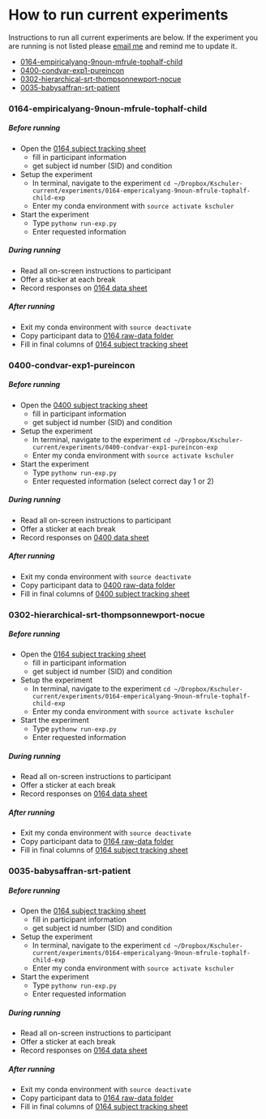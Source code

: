 # How to run current experiments
Instructions to run all current experiments are below.  If the experiment you are running is not listed please [email me](mailto:kathryn.schuler@gmail.com) and remind me to update it.

- [0164-empiricalyang-9noun-mfrule-tophalf-child](#0164-empiricalyang-9noun-mfrule-tophalf-child)
- [0400-condvar-exp1-pureincon](#0400-condvar-exp1-pureincon)
- [0302-hierarchical-srt-thompsonnewport-nocue](#0302-hierarchical-srt-thompsonnewport-nocue)
- [0035-babysaffran-srt-patient](#0035-babysaffran-srt-patient)

### 0164-empiricalyang-9noun-mfrule-tophalf-child

##### Before running
- Open the [0164 subject tracking sheet]()
  - fill in participant information
  - get subject id number (SID) and condition
- Setup the experiment
  - In terminal, navigate to the experiment `cd ~/Dropbox/Kschuler-current/experiments/0164-empericalyang-9noun-mfrule-tophalf-child-exp`
  - Enter my conda environment with `source activate kschuler`
- Start the experiment
  - Type `pythonw run-exp.py`
  - Enter requested information 

##### During running
- Read all on-screen instructions to participant
- Offer a sticker at each break
- Record responses on [0164 data sheet]()

##### After running
- Exit my conda environment with `source deactivate`
- Copy participant data to [0164 raw-data folder]()
- Fill in final columns of [0164 subject tracking sheet]()

### 0400-condvar-exp1-pureincon
##### Before running
- Open the [0400 subject tracking sheet]()
  - fill in participant information
  - get subject id number (SID) and condition
- Setup the experiment
  - In terminal, navigate to the experiment `cd ~/Dropbox/Kschuler-current/experiments/0400-condvar-exp1-pureincon-exp`
  - Enter my conda environment with `source activate kschuler`
- Start the experiment
  - Type `pythonw run-exp.py`
  - Enter requested information (select correct day 1 or 2)

##### During running
- Read all on-screen instructions to participant
- Offer a sticker at each break
- Record responses on [0400 data sheet]()

##### After running
- Exit my conda environment with `source deactivate`
- Copy participant data to [0400 raw-data folder]()
- Fill in final columns of [0400 subject tracking sheet]()

### 0302-hierarchical-srt-thompsonnewport-nocue
##### Before running
- Open the [0164 subject tracking sheet]()
  - fill in participant information
  - get subject id number (SID) and condition
- Setup the experiment
  - In terminal, navigate to the experiment `cd ~/Dropbox/Kschuler-current/experiments/0164-empericalyang-9noun-mfrule-tophalf-child-exp`
  - Enter my conda environment with `source activate kschuler`
- Start the experiment
  - Type `pythonw run-exp.py`
  - Enter requested information 

##### During running
- Read all on-screen instructions to participant
- Offer a sticker at each break
- Record responses on [0164 data sheet]()

##### After running
- Exit my conda environment with `source deactivate`
- Copy participant data to [0164 raw-data folder]()
- Fill in final columns of [0164 subject tracking sheet]()

### 0035-babysaffran-srt-patient
##### Before running
- Open the [0164 subject tracking sheet]()
  - fill in participant information
  - get subject id number (SID) and condition
- Setup the experiment
  - In terminal, navigate to the experiment `cd ~/Dropbox/Kschuler-current/experiments/0164-empericalyang-9noun-mfrule-tophalf-child-exp`
  - Enter my conda environment with `source activate kschuler`
- Start the experiment
  - Type `pythonw run-exp.py`
  - Enter requested information 

##### During running
- Read all on-screen instructions to participant
- Offer a sticker at each break
- Record responses on [0164 data sheet]()

##### After running
- Exit my conda environment with `source deactivate`
- Copy participant data to [0164 raw-data folder]()
- Fill in final columns of [0164 subject tracking sheet]()
